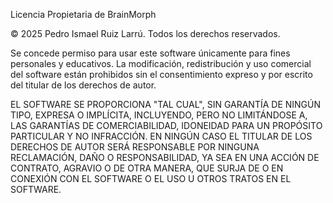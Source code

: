 Licencia Propietaria de BrainMorph

© 2025 Pedro Ismael Ruiz Larrú. Todos los derechos reservados.

Se concede permiso para usar este software únicamente para fines personales y educativos. La modificación, redistribución y uso comercial del software están prohibidos sin el consentimiento expreso y por escrito del titular de los derechos de autor.

EL SOFTWARE SE PROPORCIONA "TAL CUAL", SIN GARANTÍA DE NINGÚN TIPO, EXPRESA O IMPLÍCITA, INCLUYENDO, PERO NO LIMITÁNDOSE A, LAS GARANTÍAS DE COMERCIABILIDAD, IDONEIDAD PARA UN PROPÓSITO PARTICULAR Y NO INFRACCIÓN. EN NINGÚN CASO EL TITULAR DE LOS DERECHOS DE AUTOR SERÁ RESPONSABLE POR NINGUNA RECLAMACIÓN, DAÑO O RESPONSABILIDAD, YA SEA EN UNA ACCIÓN DE CONTRATO, AGRAVIO O DE OTRA MANERA, QUE SURJA DE O EN CONEXIÓN CON EL SOFTWARE O EL USO U OTROS TRATOS EN EL SOFTWARE.
